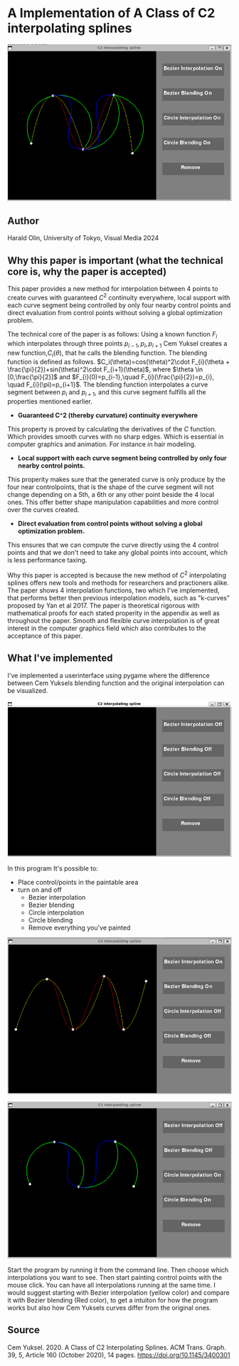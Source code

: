 # A Implementation of A Class of C2 interpolating splines

![alt text](everything.png "All effects on")


## Author 
Harald Olin, University of Tokyo, Visual Media 2024

## Why this paper is important (what the technical core is, why the paper is accepted)

This paper provides a new method for interpolation between 4 points to create curves with guaranteed $C^2$ continuity everywhere, local support with each curve segment being controlled by only four nearby control points and direct evaluation from control points without solving a global optimization problem. 

The technical core of the paper is as follows: 
Using a known function $F_i$ which interpolates through three points $p_{i-1},p_{i},p_{i+1}$ Cem Yuksel creates a new function,$C_i(\theta)$, that he calls the blending function. The blending function is defined as follows. 
$C_i(\theta)=cos(\theta)^2\cdot F_{i}(\theta + \frac{\pi}{2})+sin(\theta)^2\cdot F_{i+1}(\theta)$, where
 $\theta \in [0,\frac{\pi}{2}]$ and $F_{i}(0)=p_{i-1},\quad F_{i}(\frac{\pi}{2})=p_{i}, \quad F_{i}(\pi)=p_{i+1}$.
The blending function interpolates a curve segment between $p_{i}$ and $p_{i+1}$, and this curve segment fulfills all the properties mentioned earlier. 

- **Guaranteed C^2 (thereby curvature) continuity everywhere**

This property is proved by calculating the derivatives of the $C$ function. Which provides smooth curves with no sharp edges. Which is essential in computer graphics and animation. For instance in hair modeling.  

- **Local support with each curve segment being controlled by only four nearby control points.**

This properity makes sure that the generated curve is only produce by the four near controlpoints, that is the shape of the curve segment will not change depending on a 5th, a 6th or any other point beside the 4 local ones. This offer better shape manipulation capabilities and more control over the curves created. 


- **Direct evaluation from control points without solving a global optimization problem.**

This ensures that we can compute the curve directly using the 4 control points and that we don't need to take any global points into account, which is less performance taxing. 

Why this paper is accepted is because the new method of $C^2$ interpolating splines offers new tools and methods for researchers and practioners alike. The paper shows 4 interpolation functions, two which I've implemented, that performs better then previous interpolation models, such as "k-curves" proposed by Yan et al 2017. 
The paper is theoretical rigorous with mathematical proofs for each stated properity in the appendix as well as throughout the paper. Smooth and flexible curve interpolation is of great interest in the computer graphics field which also contributes to the acceptance of this paper.

## What I've implemented

I've implemented a userinterface using pygame where the difference between Cem Yuksels blending function and the original interpolation can be visualized. 

![alt text](startScreen.png "start screen")


In this program It's possible to: 

- Place control/points in the paintable area 
- turn on and off 
    - Bezier interpolation 
    - Bezier blending       
    - Circle interpolation  
    - Circle blending       
    - Remove everything you've painted 

![alt text](bezierandbezierblending.png "bezier and bezierblending on")

![alt text](circleandcircleblending.png "circle and circle blending on")

Start the program by running it from the command line. Then choose which interpolations you want to see. Then start painting control points with the mouse click. You can have all interpolations running at the same time. I would suggest starting with Bezier interpolation (yellow color) and compare it with Bezier blending (Red color), to get a intuiton for how the program works but also how Cem Yuksels curves differ from the original ones. 

## Source
Cem Yuksel. 2020. A Class of C2 Interpolating Splines. ACM Trans. Graph. 39, 5, Article 160 (October 2020), 14 pages. https://doi.org/10.1145/3400301
